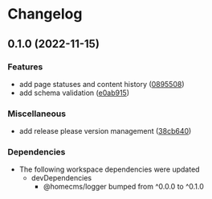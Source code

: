 # Changelog

## 0.1.0 (2022-11-15)


### Features

* add page statuses and content history ([0895508](https://github.com/homecms/homecms/commit/089550894a3c3ac6ca967c9d868e3ece730bd237))
* add schema validation ([e0ab915](https://github.com/homecms/homecms/commit/e0ab915ffa4fb33afd40f2b0459e84eb9613ddae))


### Miscellaneous

* add release please version management ([38cb640](https://github.com/homecms/homecms/commit/38cb640b85eec2b33e9421c30fee0ea35b2c6989))


### Dependencies

* The following workspace dependencies were updated
  * devDependencies
    * @homecms/logger bumped from ^0.0.0 to ^0.1.0

